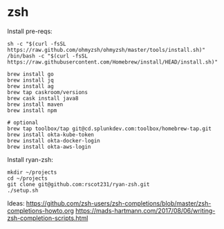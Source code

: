 # zsh

Install pre-reqs:
```
sh -c "$(curl -fsSL https://raw.github.com/ohmyzsh/ohmyzsh/master/tools/install.sh)"
/bin/bash -c "$(curl -fsSL https://raw.githubusercontent.com/Homebrew/install/HEAD/install.sh)"

brew install go
brew install jq
brew install ag
brew tap caskroom/versions
brew cask install java8
brew install maven
brew install npm

# optional
brew tap toolbox/tap git@cd.splunkdev.com:toolbox/homebrew-tap.git
brew install okta-kube-token
brew install okta-docker-login
brew install okta-aws-login
```

Install ryan-zsh:
```
mkdir ~/projects
cd ~/projects
git clone git@github.com:rscot231/ryan-zsh.git
./setup.sh
```

Ideas:
https://github.com/zsh-users/zsh-completions/blob/master/zsh-completions-howto.org
https://mads-hartmann.com/2017/08/06/writing-zsh-completion-scripts.html
